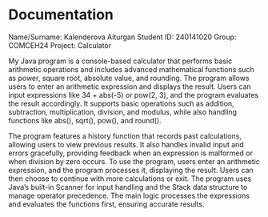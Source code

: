 # Documentation 
Name/Surname: Kalenderova Aiturgan 
Student ID: 240141020 
Group: COMCEH24 
Project: Calculator

My Java program is a console-based calculator that performs basic arithmetic operations and includes advanced mathematical functions such as power, square root, absolute value, and rounding. The program allows 
users to enter an arithmetic expression and displays the result. Users can input expressions like 34 + abs(-5) or pow(2, 3), and the program evaluates the result accordingly. It supports basic operations such as 
addition, subtraction, multiplication, division, and modulus, while also handling functions like abs(), sqrt(), pow(), and round().

The program features a history function that records past calculations, allowing users to view previous results. It also handles invalid input and errors gracefully, providing feedback when an expression is 
malformed or when division by zero occurs. To use the program, users enter an arithmetic expression, and the program processes it, displaying the result. Users can then choose to continue with more calculations or 
exit. The program uses Java’s built-in Scanner for input handling and the Stack data structure to manage operator precedence. The main logic processes the expressions and evaluates the functions first, ensuring 
accurate results.
